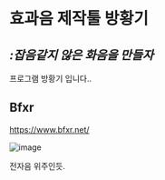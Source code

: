 # 효과음 제작툴 방황기
## _:잡음같지 않은 화음을 만들자_

프로그램 방황기 입니다.. 


## Bfxr 
https://www.bfxr.net/

![image](https://user-images.githubusercontent.com/86907159/139521747-2add1a4f-094b-4b05-a64a-f14da88a565a.png)

전자음 위주인듯. 
